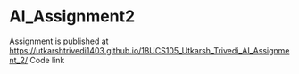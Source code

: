 # AI_Assignment2
Assignment is published at https://utkarshtrivedi1403.github.io/18UCS105_Utkarsh_Trivedi_AI_Assignment_2/
Code link
